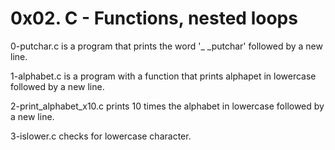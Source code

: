 # 0x02. C - Functions, nested loops

0-putchar.c is a program that prints the word '_ _putchar' followed by a new line.

1-alphabet.c is a program with a function that prints alphapet in lowercase followed by a new line.

2-print_alphabet_x10.c prints 10 times the alphabet in lowercase followed by a new line.

3-islower.c checks for lowercase character.
